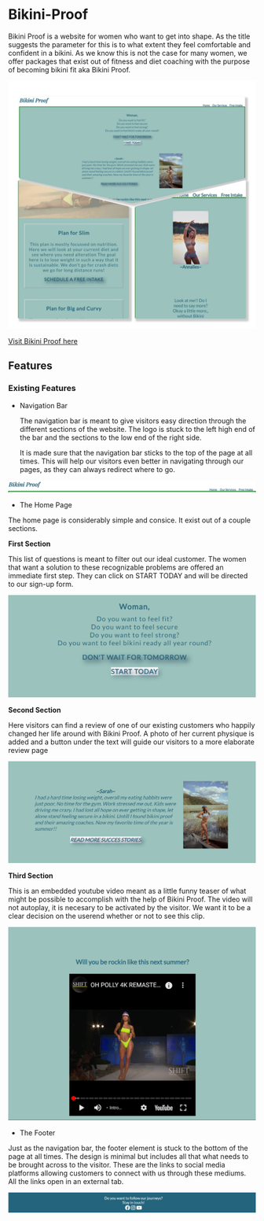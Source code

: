 # Bikini-Proof

Bikini Proof is a website for women who want to get into shape. As the title suggests the parameter for this is to what extent they feel comfortable and confident in a bikini. As we know this is not the case for many women, we offer packages that exist out of fitness and diet coaching with the purpose of becoming bikini fit aka Bikini Proof.  

![Picture of the home page Bikini Proof](documentation%20/collage_bikiniproof.jpg)

[Visit Bikini Proof here](https://tabithadejong.github.io/Bikini-Proof/)


## Features 

### Existing Features 

* Navigation Bar

    The navigation bar is meant to give visitors easy direction through the different sections of the website.
    The logo is stuck to the left high end of the bar and the sections to the low end of the right side.

    It is made sure that the navigation bar sticks to the top of the page at all times. 
    This will help our visitors even better in navigating through our pages, as they can always redirect where to go. 

![picture of the navigation bar](documentation%20/navigation_bar.png)

* The Home Page 

The home page is considerably simple and consice. It exist out of a couple sections. 

  **First Section** 

This list of questions is meant to filter out our ideal customer. The women that want a solution to these recognizable problems are offered an immediate first step. They can click on START TODAY and will be directed to our sign-up form. 

![Picture of the first section of home page](documentation%20/call-to-action.png)

 **Second Section**

Here visitors can find a review of one of our existing customers who happily changed her life around with Bikini Proof. 
A photo of her current physique is added and a button under the text will guide our visitors to a more elaborate review page 

![Picture of the second section home page](documentation%20/succes-stories.png)

 **Third Section** 

This is an embedded youtube video meant as a little funny teaser of what might be possible to accomplish with the help of Bikini Proof. The video will not autoplay, it is necesary to be activated by the visitor. We want it to be a clear decision on the userend whether or not to see this clip. 

![Picture of the third section home page](documentation%20/catwalk.png)

* The Footer 

Just as the navigation bar, the footer element is stuck to the bottom of the page at all times. The design is minimal but includes all that what needs to be brought across to the visitor. These are the links to social media platforms allowing customers to connect with us through these mediums. All the links open in an external tab. 

![Picture of the footer](documentation%20/footer.png)











